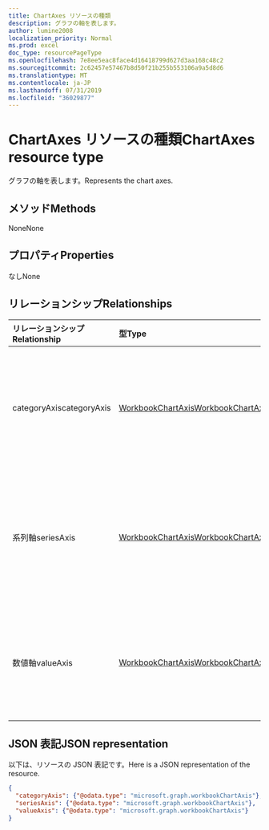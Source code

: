 ```yaml
---
title: ChartAxes リソースの種類
description: グラフの軸を表します。
author: lumine2008
localization_priority: Normal
ms.prod: excel
doc_type: resourcePageType
ms.openlocfilehash: 7e8ee5eac8face4d16418799d627d3aa168c48c2
ms.sourcegitcommit: 2c62457e57467b8d50f21b255b553106a9a5d8d6
ms.translationtype: MT
ms.contentlocale: ja-JP
ms.lasthandoff: 07/31/2019
ms.locfileid: "36029877"
---
```

# <a name="chartaxes-resource-type"></a><span data-ttu-id="657c4-103">ChartAxes リソースの種類</span><span class="sxs-lookup"><span data-stu-id="657c4-103">ChartAxes resource type</span></span>

<span data-ttu-id="657c4-104">グラフの軸を表します。</span><span class="sxs-lookup"><span data-stu-id="657c4-104">Represents the chart axes.</span></span>


## <a name="methods"></a><span data-ttu-id="657c4-105">メソッド</span><span class="sxs-lookup"><span data-stu-id="657c4-105">Methods</span></span>
<span data-ttu-id="657c4-106">None</span><span class="sxs-lookup"><span data-stu-id="657c4-106">None</span></span>

## <a name="properties"></a><span data-ttu-id="657c4-107">プロパティ</span><span class="sxs-lookup"><span data-stu-id="657c4-107">Properties</span></span>
<span data-ttu-id="657c4-108">なし</span><span class="sxs-lookup"><span data-stu-id="657c4-108">None</span></span>

## <a name="relationships"></a><span data-ttu-id="657c4-109">リレーションシップ</span><span class="sxs-lookup"><span data-stu-id="657c4-109">Relationships</span></span>
| <span data-ttu-id="657c4-110">リレーションシップ</span><span class="sxs-lookup"><span data-stu-id="657c4-110">Relationship</span></span> | <span data-ttu-id="657c4-111">型</span><span class="sxs-lookup"><span data-stu-id="657c4-111">Type</span></span>   |<span data-ttu-id="657c4-112">説明</span><span class="sxs-lookup"><span data-stu-id="657c4-112">Description</span></span>|
|:---------------|:--------|:----------|
|<span data-ttu-id="657c4-113">categoryAxis</span><span class="sxs-lookup"><span data-stu-id="657c4-113">categoryAxis</span></span>|[<span data-ttu-id="657c4-114">WorkbookChartAxis</span><span class="sxs-lookup"><span data-stu-id="657c4-114">WorkbookChartAxis</span></span>](chartaxis.md)|<span data-ttu-id="657c4-p101">グラフの項目軸を表します。値の取得のみ可能です。</span><span class="sxs-lookup"><span data-stu-id="657c4-p101">Represents the category axis in a chart. Read-only.</span></span>|
|<span data-ttu-id="657c4-117">系列軸</span><span class="sxs-lookup"><span data-stu-id="657c4-117">seriesAxis</span></span>|[<span data-ttu-id="657c4-118">WorkbookChartAxis</span><span class="sxs-lookup"><span data-stu-id="657c4-118">WorkbookChartAxis</span></span>](chartaxis.md)|<span data-ttu-id="657c4-p102">3 次元グラフの系列軸を表します。値の取得のみ可能です。</span><span class="sxs-lookup"><span data-stu-id="657c4-p102">Represents the series axis of a 3-dimensional chart. Read-only.</span></span>|
|<span data-ttu-id="657c4-121">数値軸</span><span class="sxs-lookup"><span data-stu-id="657c4-121">valueAxis</span></span>|[<span data-ttu-id="657c4-122">WorkbookChartAxis</span><span class="sxs-lookup"><span data-stu-id="657c4-122">WorkbookChartAxis</span></span>](chartaxis.md)|<span data-ttu-id="657c4-123">軸の数値軸を表します。</span><span class="sxs-lookup"><span data-stu-id="657c4-123">Represents the value axis in an axis.</span></span> <span data-ttu-id="657c4-124">読み取り専用です。</span><span class="sxs-lookup"><span data-stu-id="657c4-124">Read-only.</span></span>|

## <a name="json-representation"></a><span data-ttu-id="657c4-125">JSON 表記</span><span class="sxs-lookup"><span data-stu-id="657c4-125">JSON representation</span></span>

<span data-ttu-id="657c4-126">以下は、リソースの JSON 表記です。</span><span class="sxs-lookup"><span data-stu-id="657c4-126">Here is a JSON representation of the resource.</span></span>

<!--{
  "blockType": "resource",
  "optionalProperties": [],
  "baseType": "microsoft.graph.entity",
  "@odata.type": "microsoft.graph.workbookChartAxes"
}-->

```json
{
  "categoryAxis": {"@odata.type": "microsoft.graph.workbookChartAxis"},
  "seriesAxis": {"@odata.type": "microsoft.graph.workbookChartAxis"},
  "valueAxis": {"@odata.type": "microsoft.graph.workbookChartAxis"}
}

```

<!-- uuid: 8fcb5dbc-d5aa-4681-8e31-b001d5168d79
2015-10-25 14:57:30 UTC -->
<!-- {
  "type": "#page.annotation",
  "description": "ChartAxes resource",
  "keywords": "",
  "section": "documentation",
  "tocPath": ""
}-->
